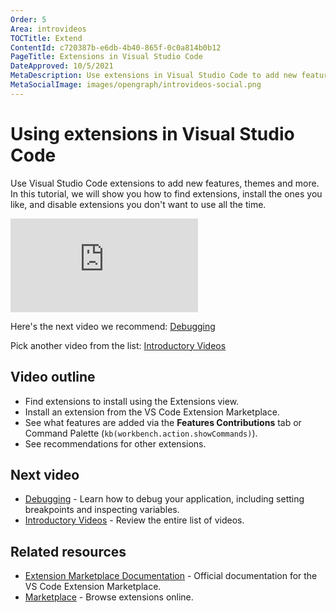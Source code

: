 ```yaml
---
Order: 5
Area: introvideos
TOCTitle: Extend
ContentId: c720387b-e6db-4b40-865f-0c0a814b0b12
PageTitle: Extensions in Visual Studio Code
DateApproved: 10/5/2021
MetaDescription: Use extensions in Visual Studio Code to add new features, themes, and more.
MetaSocialImage: images/opengraph/introvideos-social.png
---
```

# Using extensions in Visual Studio Code

Use Visual Studio Code extensions to add new features, themes and more. In this tutorial, we will show you how to find extensions, install the ones you like, and disable extensions you don't want to use all the time.

<iframe src="https://www.youtube-nocookie.com/embed/SKcZ3cwX8lA?rel=0&amp;disablekb=0&amp;modestbranding=1&amp;showinfo=0" frameborder="0" allowfullscreen title="Using extensions in Visual Studio Code" ></iframe>

Here's the next video we recommend: [Debugging](/docs/introvideos/debugging.md)

Pick another video from the list: [Introductory Videos](/docs/getstarted/introvideos.md)

## Video outline

* Find extensions to install using the Extensions view.
* Install an extension from the VS Code Extension Marketplace.
* See what features are added via the **Features Contributions** tab or Command Palette (`kb(workbench.action.showCommands)`).
* See recommendations for other extensions.

## Next video

* [Debugging](/docs/introvideos/debugging.md) - Learn how to debug your application, including setting breakpoints and inspecting variables.
* [Introductory Videos](/docs/getstarted/introvideos.md) - Review the entire list of videos.

## Related resources

* [Extension Marketplace Documentation](/docs/configure/extensions/extension-marketplace.md) - Official documentation for the VS Code Extension Marketplace.
* [Marketplace](https://marketplace.visualstudio.com/) - Browse extensions online.
